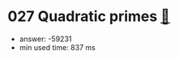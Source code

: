 027 Quadratic primes [:link:](http://projecteuler.net/problem=27)  
========================

- answer: -59231 
- min used time: 837 ms


